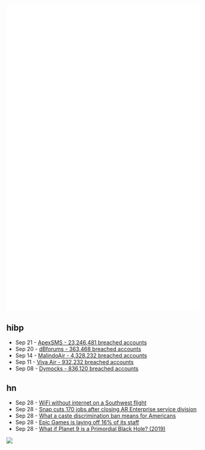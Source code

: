 ![Metrics](https://raw.githubusercontent.com/phixion/phixion/master/metrics.svg)

## hibp

<!--
for https://github.com/phixion/phixion/blob/main/.github/workflows/feeds.yml
-->
<!--START_SECTION:haveibeenpwnd-->
- Sep 21 - [ApexSMS - 23,246,481 breached accounts](https://haveibeenpwned.com/PwnedWebsites#ApexSMS)
- Sep 20 - [dBforums - 363,468 breached accounts](https://haveibeenpwned.com/PwnedWebsites#dBforums)
- Sep 14 - [MalindoAir - 4,328,232 breached accounts](https://haveibeenpwned.com/PwnedWebsites#MalindoAir)
- Sep 11 - [Viva Air - 932,232 breached accounts](https://haveibeenpwned.com/PwnedWebsites#VivaAir)
- Sep 08 - [Dymocks - 836,120 breached accounts](https://haveibeenpwned.com/PwnedWebsites#Dymocks)
<!--END_SECTION:haveibeenpwnd-->

## hn

<!--
for https://github.com/phixion/phixion/blob/main/.github/workflows/feeds.yml
-->
<!--START_SECTION:hn-->
- Sep 28 - [WiFi without internet on a Southwest flight](https://jamesbvaughan.com/southwest-wifi/)
- Sep 28 - [Snap cuts 170 jobs after closing AR Enterprise service division](https://techcrunch.com/2023/09/27/snap-shutters-its-enterprise-services-division-after-less-than-a-year/)
- Sep 28 - [What a caste discrimination ban means for Americans](https://www.theguardian.com/us-news/2023/sep/27/california-caste-discrimination-law-south-asian-civil-rights)
- Sep 28 - [Epic Games is laying off 16% of its staff](https://www.bloomberg.com/news/articles/2023-09-28/epic-games-is-cutting-about-900-jobs-or-16-of-staff)
- Sep 28 - [What if Planet 9 is a Primordial Black Hole? (2019)](https://arxiv.org/abs/1909.11090)
<!--END_SECTION:hn-->

<!--
for https://yhype.me
-->
![](https://hit.yhype.me/github/profile?user_id=13013670)
